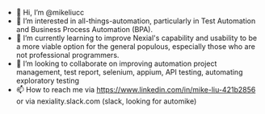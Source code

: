 - 👋 Hi, I’m @mikeliucc
- 👀 I’m interested in all-things-automation, particularly in Test Automation and Business Process Automation (BPA).
- 🌱 I’m currently learning to improve Nexial's capability and usability to be a more viable option for the general populous, especially those who are not professional programmers.
- 💞️ I’m looking to collaborate on improving automation project management, test report, selenium, appium, API testing, automating exploratory testing
- 📫 How to reach me via https://www.linkedin.com/in/mike-liu-421b2856 or via nexiality.slack.com (slack, looking for automike)

<!---
mikeliucc/mikeliucc is a ✨ special ✨ repository because its `README.md` (this file) appears on your GitHub profile.
You can click the Preview link to take a look at your changes.
--->
